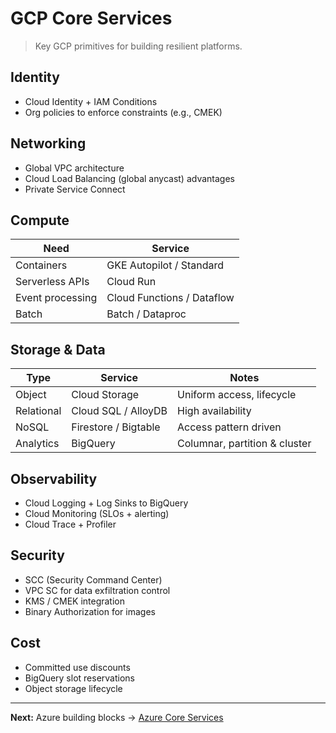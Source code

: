# GCP Core Services

> Key GCP primitives for building resilient platforms.

## Identity
- Cloud Identity + IAM Conditions
- Org policies to enforce constraints (e.g., CMEK)

## Networking
- Global VPC architecture
- Cloud Load Balancing (global anycast) advantages
- Private Service Connect

## Compute
| Need | Service |
|------|---------|
| Containers | GKE Autopilot / Standard |
| Serverless APIs | Cloud Run |
| Event processing | Cloud Functions / Dataflow |
| Batch | Batch / Dataproc |

## Storage & Data
| Type | Service | Notes |
|------|---------|------|
| Object | Cloud Storage | Uniform access, lifecycle |
| Relational | Cloud SQL / AlloyDB | High availability |
| NoSQL | Firestore / Bigtable | Access pattern driven |
| Analytics | BigQuery | Columnar, partition & cluster |

## Observability
- Cloud Logging + Log Sinks to BigQuery
- Cloud Monitoring (SLOs + alerting)
- Cloud Trace + Profiler

## Security
- SCC (Security Command Center)
- VPC SC for data exfiltration control
- KMS / CMEK integration
- Binary Authorization for images

## Cost
- Committed use discounts
- BigQuery slot reservations
- Object storage lifecycle

---
**Next:** Azure building blocks → [Azure Core Services](azure-core.md)
